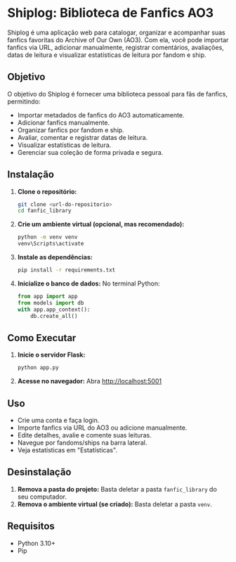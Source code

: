 # Shiplog: Biblioteca de Fanfics AO3

Shiplog é uma aplicação web para catalogar, organizar e acompanhar suas fanfics favoritas do Archive of Our Own (AO3). Com ela, você pode importar fanfics via URL, adicionar manualmente, registrar comentários, avaliações, datas de leitura e visualizar estatísticas de leitura por fandom e ship.

## Objetivo
O objetivo do Shiplog é fornecer uma biblioteca pessoal para fãs de fanfics, permitindo:
- Importar metadados de fanfics do AO3 automaticamente.
- Adicionar fanfics manualmente.
- Organizar fanfics por fandom e ship.
- Avaliar, comentar e registrar datas de leitura.
- Visualizar estatísticas de leitura.
- Gerenciar sua coleção de forma privada e segura.

## Instalação

1. **Clone o repositório:**
   ```bash
   git clone <url-do-repositorio>
   cd fanfic_library
   ```

2. **Crie um ambiente virtual (opcional, mas recomendado):**
   ```bash
   python -m venv venv
   venv\Scripts\activate
   ```

3. **Instale as dependências:**
   ```bash
   pip install -r requirements.txt
   ```

4. **Inicialize o banco de dados:**
   No terminal Python:
   ```python
   from app import app
   from models import db
   with app.app_context():
       db.create_all()
   ```

## Como Executar

1. **Inicie o servidor Flask:**
   ```bash
   python app.py
   ```

2. **Acesse no navegador:**
   Abra [http://localhost:5001](http://localhost:5001)

## Uso
- Crie uma conta e faça login.
- Importe fanfics via URL do AO3 ou adicione manualmente.
- Edite detalhes, avalie e comente suas leituras.
- Navegue por fandoms/ships na barra lateral.
- Veja estatísticas em "Estatísticas".

## Desinstalação

1. **Remova a pasta do projeto:**
   Basta deletar a pasta `fanfic_library` do seu computador.
2. **Remova o ambiente virtual (se criado):**
   Basta deletar a pasta `venv`.

## Requisitos
- Python 3.10+
- Pip

